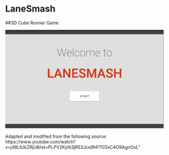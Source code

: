 # LaneSmash
##3D Cube Runner Game


![](LaneSmash.gif)

<p>Adapted and modified from the following source: https://www.youtube.com/watch?v=j48LtUkZRjU&list=PLPV2KyIb3jR53Jce9hP7G5xC4O9AgnOuL" </p>

